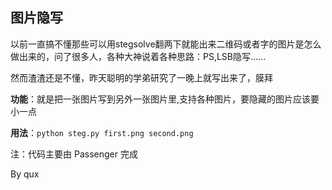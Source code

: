 ## 图片隐写

以前一直搞不懂那些可以用stegsolve翻两下就能出来二维码或者字的图片是怎么做出来的，问了很多人，各种大神说着各种思路：PS,LSB隐写......

然而渣渣还是不懂，昨天聪明的学弟研究了一晚上就写出来了，膜拜

**功能**：就是把一张图片写到另外一张图片里,支持各种图片，要隐藏的图片应该要小一点

**用法**：`python steg.py first.png second.png`

注：代码主要由 Passenger 完成

By qux 
